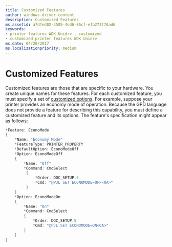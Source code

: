 ```yaml
---
title: Customized Features
author: windows-driver-content
description: Customized Features
ms.assetid: a7dfed02-3505-4ed6-86cf-efb273f76ad6
keywords:
- printer features WDK Unidrv , customized
- customized printer features WDK Unidrv
ms.date: 04/20/2017
ms.localizationpriority: medium
---
```


# Customized Features





Customized features are those that are specific to your hardware. You create unique names for these features. For each customized feature, you must specify a set of [customized options](customized-options.md). For example, suppose your printer provides an economy mode of operation. Because the GPD language does not provide a feature for describing this capability, you must define a customized feature and its options. The feature's specification might appear as follows:

```cpp
*Feature: EconoMode
{
    *Name: "Economy Mode"
    *FeatureType: PRINTER_PROPERTY
    *DefaultOption: EconoModeOff
    *Option: EconoModeOff
    {
        *Name: "Off"
        *Command: CmdSelect
         {
             *Order: DOC_SETUP.5
             *Cmd: "@PJL SET ECONOMODE=OFF<0A>"
         }
    }
    *Option: EconoModeOn
    {
        *Name: "On"
        *Command: CmdSelect
        {
            *Order: DOC_SETUP.5
            *Cmd: "@PJL SET ECONOMODE=ON<0A>"
        }
    }
}
```

 

 





